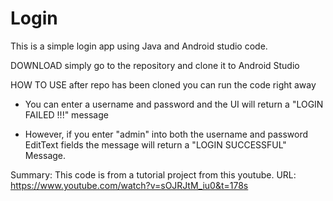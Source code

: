 # Login
This is a simple login app using Java and Android studio code.

DOWNLOAD
simply go to the repository and clone it to Android Studio


HOW TO USE
after repo has been cloned you can run the code right away

- You can enter a username and password and the UI will return a "LOGIN FAILED !!!" message

- However, if you enter "admin" into both the username and password EditText fields the message will return a "LOGIN SUCCESSFUL" Message.


Summary:
This code is from a tutorial project from this youtube. URL: https://www.youtube.com/watch?v=sOJRJtM_iu0&t=178s
